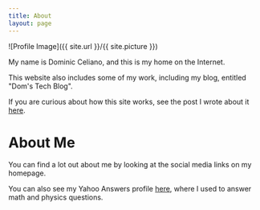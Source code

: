 ```yaml
---
title: About
layout: page
---
```

![Profile Image]({{ site.url }}/{{ site.picture }})

My name is Dominic Celiano, and this is my home on the Internet.

This website also includes some of my work, including my blog, entitled "Dom's Tech Blog".

If you are curious about how this site works, see the post I wrote about it [here](../how-this-site-works/).

# About Me
You can find a lot out about me by looking at the social media links on my homepage.

You can also see my Yahoo Answers profile [here](https://answers.yahoo.com/activity/answers?show=S2SJSJIJ5ANVL3I3Y4ZY5OMDSQ&amp;t=g), where I used to answer math and physics questions.